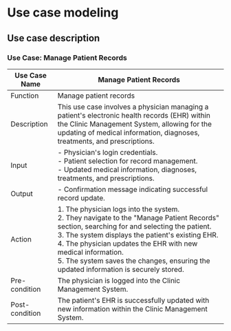 
# Use case modeling

## Use case description

### Use Case: Manage Patient Records

| Use Case Name  | Manage Patient Records                                                            |
|----------------|-----------------------------------------------------------------------------------|
| Function       | Manage patient records                                                            |
| Description    | This use case involves a physician managing a patient's electronic health records (EHR) within the Clinic Management System, allowing for the updating of medical information, diagnoses, treatments, and prescriptions. |
| Input          | - Physician's login credentials.<br>- Patient selection for record management.<br>- Updated medical information, diagnoses, treatments, and prescriptions. |
| Output         | - Confirmation message indicating successful record update.                        |
| Action         | 1. The physician logs into the system.<br>2. They navigate to the "Manage Patient Records" section, searching for and selecting the patient.<br>3. The system displays the patient's existing EHR.<br>4. The physician updates the EHR with new medical information.<br>5. The system saves the changes, ensuring the updated information is securely stored. |
| Pre-condition  | The physician is logged into the Clinic Management System.                          |
| Post-condition | The patient's EHR is successfully updated with new information within the Clinic Management System. |
